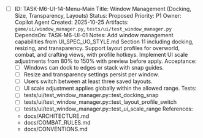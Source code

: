 - [ ] ID: TASK-M6-UI-14-Menu-Main
  Title: Window Management (Docking, Size, Transparency, Layouts)
  Status: Proposed
  Priority: P1
  Owner: Copilot Agent
  Created: 2025-10-25
  Artifacts: `game/ui/window_manager.py`, `tests/ui/test_window_manager.py`
  DependsOn: TASK-M6-UI-01
  Notes:
  Add window management capabilities from UI_SPEC_UO_STYLE.md Section 11 including docking, resizing, and transparency.
  Support layout profiles for overworld, combat, and crafting views, with profile hotkeys.
  Implement UI scale adjustments from 80% to 150% with preview before apply.
  Acceptance:
  - [ ] Windows can dock to edges or stack with snap guides.
  - [ ] Resize and transparency settings persist per window.
  - [ ] Users switch between at least three saved layouts.
  - [ ] UI scale adjustment applies globally within the allowed range.
  Tests:
  - [ ] tests/ui/test_window_manager.py::test_docking_snap
  - [ ] tests/ui/test_window_manager.py::test_layout_profile_switch
  - [ ] tests/ui/test_window_manager.py::test_ui_scale_range
  References:
  - docs/ARCHITECTURE.md
  - docs/COMBAT_RULES.md
  - docs/CONVENTIONS.md
